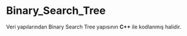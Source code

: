 # Binary_Search_Tree

Veri yapılarından Binary Search Tree yapısının __C++__ ile kodlanmış halidir.
